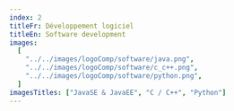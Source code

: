 ```yaml
---
index: 2
titleFr: Développement logiciel
titleEn: Software development
images:
  [
    "../../images/logoComp/software/java.png",
    "../../images/logoComp/software/c_c++.png",
    "../../images/logoComp/software/python.png",
  ]
imagesTitles: ["JavaSE & JavaEE", "C / C++", "Python"]
---
```

